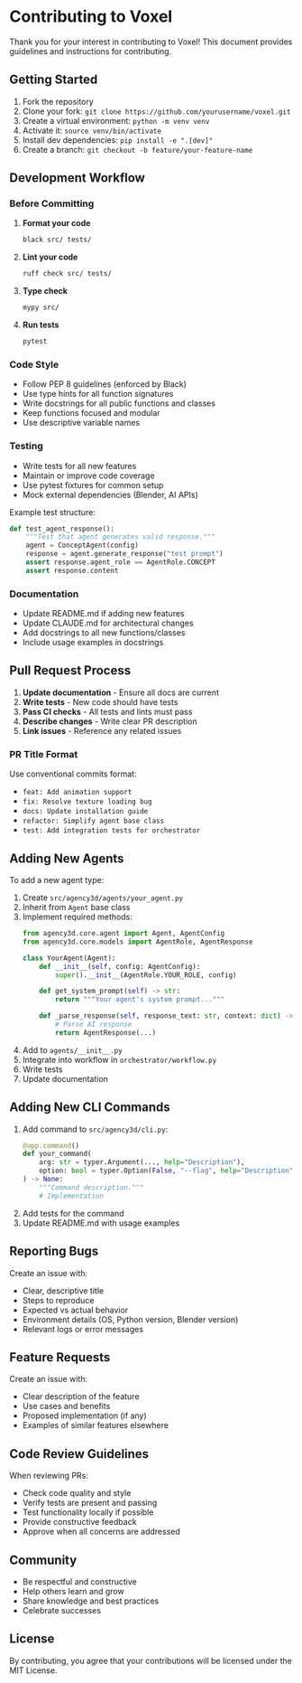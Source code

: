 # Contributing to Voxel

Thank you for your interest in contributing to Voxel! This document provides guidelines and instructions for contributing.

## Getting Started

1. Fork the repository
2. Clone your fork: `git clone https://github.com/yourusername/voxel.git`
3. Create a virtual environment: `python -m venv venv`
4. Activate it: `source venv/bin/activate`
5. Install dev dependencies: `pip install -e ".[dev]"`
6. Create a branch: `git checkout -b feature/your-feature-name`

## Development Workflow

### Before Committing

1. **Format your code**
   ```bash
   black src/ tests/
   ```

2. **Lint your code**
   ```bash
   ruff check src/ tests/
   ```

3. **Type check**
   ```bash
   mypy src/
   ```

4. **Run tests**
   ```bash
   pytest
   ```

### Code Style

- Follow PEP 8 guidelines (enforced by Black)
- Use type hints for all function signatures
- Write docstrings for all public functions and classes
- Keep functions focused and modular
- Use descriptive variable names

### Testing

- Write tests for all new features
- Maintain or improve code coverage
- Use pytest fixtures for common setup
- Mock external dependencies (Blender, AI APIs)

Example test structure:
```python
def test_agent_response():
    """Test that agent generates valid response."""
    agent = ConceptAgent(config)
    response = agent.generate_response("test prompt")
    assert response.agent_role == AgentRole.CONCEPT
    assert response.content
```

### Documentation

- Update README.md if adding new features
- Update CLAUDE.md for architectural changes
- Add docstrings to all new functions/classes
- Include usage examples in docstrings

## Pull Request Process

1. **Update documentation** - Ensure all docs are current
2. **Write tests** - New code should have tests
3. **Pass CI checks** - All tests and lints must pass
4. **Describe changes** - Write clear PR description
5. **Link issues** - Reference any related issues

### PR Title Format

Use conventional commits format:
- `feat: Add animation support`
- `fix: Resolve texture loading bug`
- `docs: Update installation guide`
- `refactor: Simplify agent base class`
- `test: Add integration tests for orchestrator`

## Adding New Agents

To add a new agent type:

1. Create `src/agency3d/agents/your_agent.py`
2. Inherit from `Agent` base class
3. Implement required methods:
   ```python
   from agency3d.core.agent import Agent, AgentConfig
   from agency3d.core.models import AgentRole, AgentResponse

   class YourAgent(Agent):
       def __init__(self, config: AgentConfig):
           super().__init__(AgentRole.YOUR_ROLE, config)

       def get_system_prompt(self) -> str:
           return """Your agent's system prompt..."""

       def _parse_response(self, response_text: str, context: dict) -> AgentResponse:
           # Parse AI response
           return AgentResponse(...)
   ```
4. Add to `agents/__init__.py`
5. Integrate into workflow in `orchestrator/workflow.py`
6. Write tests
7. Update documentation

## Adding New CLI Commands

1. Add command to `src/agency3d/cli.py`:
   ```python
   @app.command()
   def your_command(
       arg: str = typer.Argument(..., help="Description"),
       option: bool = typer.Option(False, "--flag", help="Description")
   ) -> None:
       """Command description."""
       # Implementation
   ```
2. Add tests for the command
3. Update README.md with usage examples

## Reporting Bugs

Create an issue with:
- Clear, descriptive title
- Steps to reproduce
- Expected vs actual behavior
- Environment details (OS, Python version, Blender version)
- Relevant logs or error messages

## Feature Requests

Create an issue with:
- Clear description of the feature
- Use cases and benefits
- Proposed implementation (if any)
- Examples of similar features elsewhere

## Code Review Guidelines

When reviewing PRs:
- Check code quality and style
- Verify tests are present and passing
- Test functionality locally if possible
- Provide constructive feedback
- Approve when all concerns are addressed

## Community

- Be respectful and constructive
- Help others learn and grow
- Share knowledge and best practices
- Celebrate successes

## License

By contributing, you agree that your contributions will be licensed under the MIT License.
